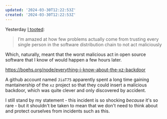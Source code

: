 ```yaml
---
updated: '2024-03-30T12:22:53Z'
created: '2024-03-30T12:22:53Z'
---
```

Yesterday [I tooted](https://hachyderm.io/@llimllib/112175519786842823):

> I’m amazed at how few problems actually come from trusting every single person in the software distribution chain to not act maliciously

Which, naturally, meant that the worst malicious act in open source software that I know of would happen a few hours later.

https://boehs.org/node/everything-i-know-about-the-xz-backdoor

A github account named `JiaT75` apparently spent a long time gaining mantainership of the `xz` project so that they could insert a malicious backdoor, which was quite clever and only discovered by accident.

I still stand by my statement - this incident is so shocking _because_ it's so rare - but it shouldn't be taken to mean that we don't need to think about and protect ourselves from incidents such as this.